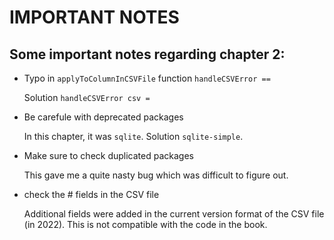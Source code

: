 # IMPORTANT NOTES
## Some important notes regarding chapter 2:

* Typo in `applyToColumnInCSVFile` function `handleCSVError ==`

    Solution `handleCSVError csv =`

* Be carefule with deprecated packages

    In this chapter, it was `sqlite`. Solution `sqlite-simple`.

* Make sure to check duplicated packages

    This gave me a quite nasty bug which was difficult to figure out.

* check the # fields in the CSV file

    Additional fields were added in the current version format of the CSV file (in 2022). This is not compatible with the code in the book.

